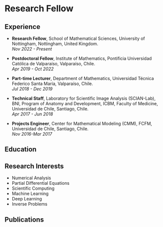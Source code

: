 # Research Fellow

## Experience

- <p><strong>Research Fellow</strong>, School of Mathematical Sciences, University of Nottingham, Nottingham, United Kingdom. <br><em>Nov 2022 - Present</em></p>

- <p><strong>Postdoctoral Fellow</strong>, Institute of Mathematics, Pontificia Universidad Católica de Valparaíso, Valparaíso, Chile. <br><em>Apr 2019 - Oct 2022</em></p>

- <p><strong>Part-time Lecturer</strong>, Department of Mathematics, Universidad Técnica Federico Santa María, Valparaíso, Chile. <br><em>Jul 2018 - Dec 2019</em></p>

- <p><strong>Technical Staff</strong>, Laboratory for Scientific Image Analysis (SCIAN-Lab), BNI, Program of Anatomy and Development, ICBM, Faculty of Medicine, Universidad de Chile, Santiago, Chile. <br><em>Apr 2017 - Jun 2018</em></p>

- <p><strong>Projects Engineer</strong>, Center for Mathematical Modeling (CMM), FCFM, Universidad de Chile, Santiago, Chile. <br><em>Nov 2016-Mar 2017</em></p>

## Education

## Research Interests
- Numerical Analysis
- Partial Differential Equations
- Scientific Computing
- Machine Learning
- Deep Learning
- Inverse Problems

## Publications

